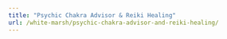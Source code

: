 ```yaml
---
title: "Psychic Chakra Advisor & Reiki Healing"
url: /white-marsh/psychic-chakra-advisor-and-reiki-healing/
---
```

